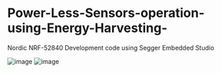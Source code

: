 # Power-Less-Sensors-operation-using-Energy-Harvesting-
Nordic NRF-52840 Development code using Segger Embedded Studio

![image](https://user-images.githubusercontent.com/70564585/209773743-ef3b156c-d35e-4e32-9635-04afc2305f66.png) ![image](https://user-images.githubusercontent.com/70564585/209773803-07d28dbe-8c48-486c-8bf4-48274e824d8e.png)
